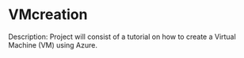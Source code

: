 # VMcreation
Description: Project will consist of a tutorial on how to create a Virtual Machine (VM) using Azure.
